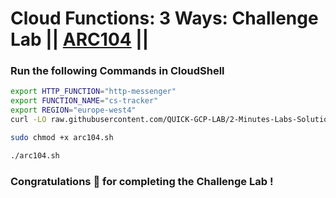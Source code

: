 # Cloud Functions: 3 Ways: Challenge Lab || [ARC104](https://www.cloudskillsboost.google/focuses/61974?parent=catalog) ||


### Run the following Commands in CloudShell

```bash
export HTTP_FUNCTION="http-messenger"
export FUNCTION_NAME="cs-tracker"
export REGION="europe-west4"
curl -LO raw.githubusercontent.com/QUICK-GCP-LAB/2-Minutes-Labs-Solutions/main/Cloud%20Functions%203%20Ways%20Challenge%20Lab/arc104.sh

sudo chmod +x arc104.sh

./arc104.sh
```
### Congratulations 🎉 for completing the Challenge Lab !